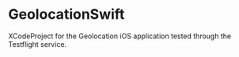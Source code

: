 # GeolocationSwift

XCodeProject for the Geolocation iOS application tested through the Testflight service.

